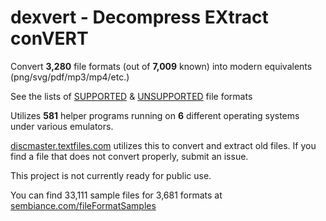 # dexvert - **D**ecompress **EX**tract con**VERT**
Convert **3,280** file formats (out of **7,009** known) into modern equivalents (png/svg/pdf/mp3/mp4/etc.)

See the lists of [SUPPORTED](SUPPORTED.md) & [UNSUPPORTED](UNSUPPORTED.md) file formats

Utilizes **581** helper programs running on **6** different operating systems under various emulators.

[discmaster.textfiles.com](http://discmaster.textfiles.com/) utilizes this to convert and extract old files. If you find a file that does not convert properly, submit an issue.

This project is not currently ready for public use.

You can find 33,111 sample files for 3,681 formats at [sembiance.com/fileFormatSamples](https://sembiance.com/fileFormatSamples/)
